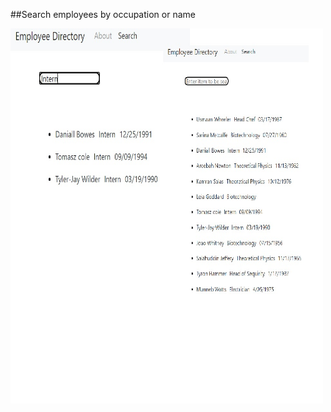 ##Search employees by occupation or name

<img src="Readmepic.jpg" alt="Girl in a jacket" width="500" height="600">